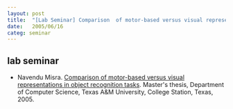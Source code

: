 ```yaml
---
layout: post
title:  "[Lab Seminar] Comparison  of motor-based versus visual representations in object recognition tasks"
date:   2005/06/16
categ: seminar
---
```



 
 



<h2>lab seminar</h2>
<!-- BEGIN BIBLIOGRAPHY references -->
<!--
    DO NOT MODIFY THIS BIBLIOGRAPHY BY HAND!  IT IS MAINTAINED AUTOMATICALLY!
    YOUR CHANGES WILL BE LOST THE NEXT TIME IT IS UPDATED!
--> 
<!-- Generated by: /home/yschoe/nn/tex/bib2html/bib2html -d references bib2html.aux bib2html.tmp -->
<UL>

<!-- Authors: Navendu Misra -->
<LI><A NAME="misra:ms05">Navendu</A> Misra.
<A HREF="http://faculty.cs.tamu.edu/choe/ftp/publications/misra.ms05.pdf">Comparison
  of motor-based versus visual representations in object recognition tasks</A>.
Master's thesis, Department of Computer Science, Texas A&amp;M University, College
  Station, Texas, 2005.

</LI></UL>

<!-- END BIBLIOGRAPHY references -->


 

